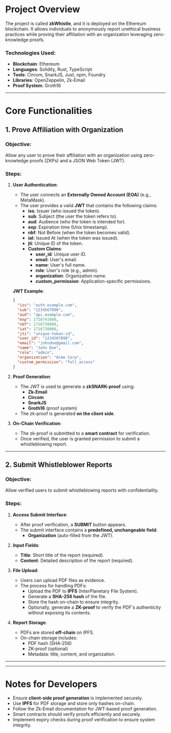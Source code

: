 # Project Overview
The project is called **zkWhistle**, and it is deployed on the Ethereum blockchain. It allows individuals to anonymously report unethical business practices while proving their affiliation with an organization leveraging zero-knowledge proofs.

### **Technologies Used**:
- **Blockchain**: Ethereum
- **Languages**: Solidity, Rust, TypeScript
- **Tools**: Circom, SnarkJS, Just, npm, Foundry
- **Libraries**: OpenZeppelin, Zk-Email
- **Proof System**: Groth16

---

# Core Functionalities

## 1. Prove Affiliation with Organization
### **Objective**:
Allow any user to prove their affiliation with an organization using zero-knowledge proofs (ZKPs) and a JSON Web Token (JWT).

### **Steps**:
1. **User Authentication**:
   - The user connects an **Externally Owned Account (EOA)** (e.g., MetaMask).
   - The user provides a valid **JWT** that contains the following claims:
     - **iss**: Issuer (who issued the token).
     - **sub**: Subject (the user the token refers to).
     - **aud**: Audience (who the token is intended for).
     - **exp**: Expiration time (Unix timestamp).
     - **nbf**: Not Before (when the token becomes valid).
     - **iat**: Issued At (when the token was issued).
     - **jti**: Unique ID of the token.
     - **Custom Claims**:
       - **user_id**: Unique user ID.
       - **email**: User's email.
       - **name**: User's full name.
       - **role**: User's role (e.g., admin).
       - **organization**: Organization name.
       - **custom_permission**: Application-specific permissions.

   **JWT Example**:
   ```json
   {
     "iss": "auth.example.com",
     "sub": "1234567890",
     "aud": "api.example.com",
     "exp": 1716741600,
     "nbf": 1716738000,
     "iat": 1716738000,
     "jti": "unique-token-id",
     "user_id": "1234567890",
     "email": "johndoe@gmail.com",
     "name": "John Doe",
     "role": "admin",
     "organization": "Acme Corp",
     "custom_permission": "full_access"
   }
   ```

2. **Proof Generation**:
   - The JWT is used to generate a **zkSNARK-proof** using:
     - **Zk-Email**
     - **Circom**
     - **SnarkJS**
     - **Groth16** (proof system)
   - The zk-proof is generated **on the client side**.

3. **On-Chain Verification**:
   - The zk-proof is submitted to a **smart contract** for verification.
   - Once verified, the user is granted permission to submit a whistleblowing report.

---

## 2. Submit Whistleblower Reports
### **Objective**:
Allow verified users to submit whistleblowing reports with confidentiality.

### **Steps**:
1. **Access Submit Interface**:
   - After proof verification, a **SUBMIT** button appears.
   - The submit interface contains a **predefined, unchangeable field**:
     - **Organization** (auto-filled from the JWT).

2. **Input Fields**:
   - **Title**: Short title of the report (required).
   - **Content**: Detailed description of the report (required).

3. **File Upload**:
   - Users can upload PDF files as evidence.
   - The process for handling PDFs:
     - Upload the PDF to **IPFS** (InterPlanetary File System).
     - Generate a **SHA-256 hash** of the file.
     - Store the hash on-chain to ensure integrity.
     - Optionally, generate a **ZK-proof** to verify the PDF's authenticity without exposing its contents.

4. **Report Storage**:
   - PDFs are stored **off-chain** on IPFS.
   - On-chain storage includes:
     - PDF hash (SHA-256)
     - ZK-proof (optional)
     - Metadata: title, content, and organization.

---



---

# Notes for Developers
- Ensure **client-side proof generation** is implemented securely.
- Use **IPFS** for PDF storage and store only hashes on-chain.
- Follow the Zk-Email documentation for JWT-based proof generation.
- Smart contracts should verify proofs efficiently and securely.
- Implement expiry checks during proof verification to ensure system integrity.
